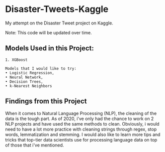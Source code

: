 # Disaster-Tweets-Kaggle
My attempt on the Disaster Tweet project on Kaggle. 

Note: This code will be updated over time.

## Models Used in this Project:
    1. XGBoost
    
    Models that I would like to try: 
    • Logistic Regression, 
    • Neural Network, 
    • Decision Trees, 
    • k-Nearest Neighbors
    
## Findings from this Project
  When it comes to Natural Language Processing (NLP), the cleaning of the data is the tough part. 
  As of 2020, i've only had the chance to work on 2 NLP projects and have used the same methods to clean.
  Obviously, i would need to have a lot more practice with cleaning strings through regex, stop words, lemmatization and stemming. 
  I would also like to learn more tips and tricks that top-tier data scientists use for processing language data on top of those that i've mentioned.
